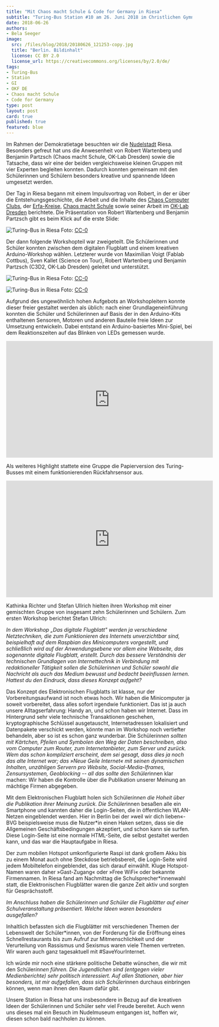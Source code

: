 ```yaml
---
title: "Mit Chaos macht Schule & Code for Germany in Riesa"
subtitle: "Turing-Bus Station #10 am 26. Juni 2018 im Christlichen Gymnasium „Rudolf Stempel“, Riesa (Sachsen) mit 18 Schülerinnen (15-16 Jahre)"
date: 2018-06-26
authors:
- Bela Seeger
image:
  src: /files/blog/2018/20180626_121253-copy.jpg
  title: "Berlin. Bildinhalt"
  license: CC BY 2.0
  license_url: https://creativecommons.org/licenses/by/2.0/de/
tags:
- Turing-Bus
- Station
- GI
- OKF DE
- Chaos macht Schule
- Code for Germany
type: post
layout: post
card: true
published: true
featured: blue
---
```


Im Rahmen der Demokratietage besuchten wir die [Nudelstadt](https://www.teigwaren-riesa.de/nudelcenter/nudelmuseum/) Riesa. Besonders gefreut hat uns die Anwesenheit von Robert Wartenberg und Benjamin Partzsch (Chaos macht Schule, OK-Lab Dresden) sowie die Tatsache, dass wir eine der beiden vergleichsweise kleinen Gruppen mit vier Experten begleiten konnten. Dadurch konnten gemeinsam mit den Schülerinnen und Schülern besonders kreative und spannende Ideen umgesetzt werden.

Der Tag in Riesa begann mit einem Impulsvortrag von Robert, in der er über die Entstehungsgeschichte, die Arbeit und die Inhalte des [Chaos Computer Clubs](https://www.ccc.de/), der [Erfa-Kreise,](https://www.ccc.de/en/club/erfas) [Chaos macht Schule](http://chaosmachtschule.de/) sowie seiner Arbeit im [OK-Lab Dresden](https://codefor.de/dresden/) berichtete. Die Präsentation von Robert Wartenberg und Benjamin Partzsch gibt es beim Klick auf die erste Slide:

![Turing-Bus in Riesa](/files/blog/2018/slidesx_Page_01.png)
Foto: <a href="https://creativecommons.org/choose/zero/?lang=de">CC-0</a>


Der dann folgende Workshopteil war zweigeteilt. Die Schülerinnen und Schüler konnten zwischen dem digitalen Flugblatt und einem kreativen Arduino-Workshop wählen. Letzterer wurde von Maximilian Voigt (Fablab Cottbus), Sven Kallet (Science on Tour), Robert Wartenberg und Benjamin Partzsch (C3D2, OK-Lab Dresden) geleitet und unterstützt.

![Turing-Bus in Riesa](/files/blog/2018/20180626_122321%20copy.jpg)
Foto: <a href="https://creativecommons.org/choose/zero/?lang=de">CC-0</a>

![Turing-Bus in Riesa](/files/blog/2018/20180626_102603%20copy.jpg)
Foto: <a href="https://creativecommons.org/choose/zero/?lang=de">CC-0</a>

Aufgrund des ungewöhnlich hohen Aufgebots an Workshopleitern konnte dieser freier gestaltet werden als üblich: nach einer Grundlageneinführung konnten die Schüler und Schülerinnen auf Basis der in den Arduino-Kits enthaltenen Sensoren, Motoren und anderen Bauteile freie Ideen zur Umsetzung entwickeln. Dabei entstand ein Arduino-basiertes Mini-Spiel, bei dem Reaktionszeiten auf das Blinken von LEDs gemessen wurde.

<iframe width="560" height="315" src="https://www.youtube.com/embed/2mEV_jDGRMM" frameborder="0" allow="accelerometer; autoplay; encrypted-media; gyroscope; picture-in-picture" allowfullscreen></iframe>

Als weiteres Highlight stattete eine Gruppe die Papierversion des Turing-Busses mit einem funktionierenden Rückfahrsensor aus.

<iframe width="560" height="315" src="https://www.youtube.com/embed/fzQwH02UUx0" frameborder="0" allow="accelerometer; autoplay; encrypted-media; gyroscope; picture-in-picture" allowfullscreen></iframe>

Kathinka Richter und Stefan Ullrich hielten ihren Workshop mit einer gemischten Gruppe von insgesamt zehn Schülerinnen und Schülern. Zum ersten Workshop berichtet Stefan Ullrich:

*In dem Workshop „Das digitale Flugblatt" werden ja verschiedene Netztechniken, die zum Funktionieren des Internets unverzichtbar sind, beispielhaft auf dem Raspbian des Minicomputers vorgestellt, und schließlich wird auf der Anwendungsebene vor allem eine Webseite, das sogenannte digitale Flugblatt, erstellt. Durch das bessere Verständnis der technischen Grundlagen von Internettechnik in Verbindung mit redaktioneller Tätigkeit sollen die Schülerinnen und Schüler sowohl die Nachricht als auch das Medium bewusst und bedacht beeinflussen lernen. Hattest du den Eindruck, dass dieses Konzept aufgeht?*

Das Konzept des Elektronischen Flugblatts ist klasse, nur der Vorbereitungsaufwand ist noch etwas hoch. Wir haben die Minicomputer ja soweit vorbereitet, dass alles sofort irgendwie funktioniert. Das ist ja auch unsere Alltagserfahrung: Handy an, und schon haben wir Internet. Dass im Hintergrund sehr viele technische Transaktionen geschehen, kryptographische Schlüssel ausgetauscht, Internetadressen lokalisiert und Datenpakete verschickt werden, könnte man im Workshop noch vertiefter behandeln, aber so ist es schon ganz wunderbar. Die Schüler*innen sollten mit Kärtchen, Pfeilen und Symbolen den Weg der Daten beschreiben, also vom Computer zum Router, zum Internetanbieter, zum Server und zurück. Wem das schon kompliziert erscheint, dem sei gesagt, dass dies ja noch das alte Internet war; das »Neue Geile Internet« mit seinen dynamischen Inhalten, unzähligen Servern pro Website, Social-Media-Iframes, Zensursystemen, Geoblocking -- all das sollte den Schüler*innen klar machen: Wir haben die Kontrolle über die Publikation unserer Meinung an mächtige Firmen abgegeben.

Mit dem Elektronischen Flugblatt holen sich Schüler*innen die Hoheit über die Publikation ihrer Meinung zurück. Die Schüler*innen besaßen alle ein Smartphone und kannten daher die Login-Seiten, die in öffentlichen WLAN-Netzen eingeblendet werden. Hier in Berlin bei der »weil wir dich lieben«-BVG beispielsweise muss die Nutzer*in einen Haken setzen, dass sie die Allgemeinen Geschäftsbedingungen akzeptiert, und schon kann sie surfen. Diese Login-Seite ist eine normale HTML-Seite, die selbst gestaltet werden kann, und das war die Hauptaufgabe in Riesa.

Der zum mobilen Hotspot umkonfigurierte Raspi ist dank großem Akku bis zu einem Monat auch ohne Steckdose betriebsbereit, die Login-Seite wird jedem Mobiltelefon eingeblendet, das sich darauf einwählt. Kluge Hotspot-Namen waren daher »Gast-Zugang« oder »Free WiFi« oder bekannte Firmennamen. In Riesa fand am Nachmittag die Schulsprecher*innenwahl statt, die Elektronischen Flugblätter waren die ganze Zeit aktiv und sorgten für Gesprächsstoff.

*Im Anschluss haben die Schülerinnen und Schüler die Flugblätter auf einer Schulveranstaltung präsentiert. Welche Ideen waren besonders ausgefallen?*

Inhaltlich befassten sich die Flugblätter mit verschiedenen Themen der Lebenswelt der Schüler*innen, von der Forderung für die Eröffnung eines Schnellrestaurants bis zum Aufruf zur Mitmenschlichkeit und der Verurteilung von Rassismus und Sexismus waren viele Themen vertreten. Wir waren auch ganz tagesaktuell mit #SaveYourInternet.

Ich würde mir noch eine stärkere politische Debatte wünschen, die wir mit den Schüler*innen führen. Die Jugendlichen sind (entgegen vieler Medienberichte) sehr politisch interessiert. Auf allen Stationen, aber hier besonders, ist mir aufgefallen, dass sich Schüler*innen durchaus einbringen können, wenn man ihnen den Raum dafür gibt.

Unsere Station in Riesa hat uns insbesondere in Bezug auf die kreativen Ideen der Schülerinnen und Schüler sehr viel Freude bereitet. Auch wenn uns dieses mal ein Besuch im Nudelmuseum entgangen ist, hoffen wir, diesen schon bald nachholen zu können.

